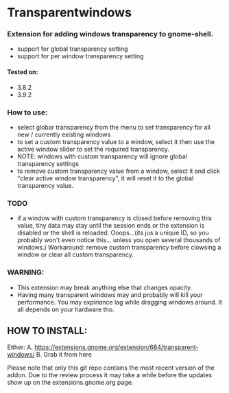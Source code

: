 Transparentwindows
==================

### Extension for adding windows transparency to gnome-shell.
* support for global transparency setting
* support for per window transparency setting

#### Tested on:
* 3.8.2 
* 3.9.2 

### How to use:
* select globar transparency from the menu to set transparency for all new / currently existing windows
* to set a custom transparency value to a window, select it then use the active window slider to set the required transparency.
* NOTE: windows with custom transparency will ignore global transparency settings
* to remove custom transparency value from a window, select it and click "clear active window transparency", it will reset it to the global transparency value.

### TODO
* if a window with custom transparency is closed before removing this value, tiny data may stay until the session ends or the extension is disabled or the shell is reloaded. Ooops...(its jus a unique ID, so you probably won't even notice this... unless you open several thousands of windows.) Workaround: remove custom transparency before clowsing a window or clear all custom transparency.

### WARNING:
* This extension may break anything else that changes opacity.
* Having many transparent windows may and probably will kill your performance. You may expiriance lag while dragging windows around. It all depends on your hardware tho.

HOW TO INSTALL:
---------------
Either:
A. https://extensions.gnome.org/extension/684/transparent-windows/
B. Grab it from here

Please note that only this git repo contains the most recent version of the addon. Due to the review process it may take a while before the updates show up on the extensions.gnome.org page.


